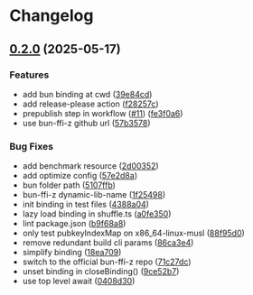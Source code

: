 # Changelog

## [0.2.0](https://github.com/ChainSafe/state-transition-z/compare/state-transition-bun-v0.1.0...state-transition-bun-v0.2.0) (2025-05-17)


### Features

* add bun binding at cwd ([39e84cd](https://github.com/ChainSafe/state-transition-z/commit/39e84cdc0d85ca139ad479d66304396bae721227))
* add release-please action ([f28257c](https://github.com/ChainSafe/state-transition-z/commit/f28257cf2240dd561dbcea6ff0ba3388b19d8eae))
* prepublish step in workflow ([#11](https://github.com/ChainSafe/state-transition-z/issues/11)) ([fe3f0a6](https://github.com/ChainSafe/state-transition-z/commit/fe3f0a698df56ea1741062f8f5332e6f4277a216))
* use bun-ffi-z github url ([57b3578](https://github.com/ChainSafe/state-transition-z/commit/57b357873885af845fed2133d502d7d6eccd6586))


### Bug Fixes

* add benchmark resource ([2d00352](https://github.com/ChainSafe/state-transition-z/commit/2d003525d567b9227e70f541fd567807dac6a61b))
* add optimize config ([57e2d8a](https://github.com/ChainSafe/state-transition-z/commit/57e2d8a5604ccacd0bf3712122400fb2112eaabb))
* bun folder path ([5107ffb](https://github.com/ChainSafe/state-transition-z/commit/5107ffb95da68a13622f3662068fec8118944d79))
* bun-ffi-z dynamic-lib-name ([1f25498](https://github.com/ChainSafe/state-transition-z/commit/1f2549816120fe42366c27fab495a38e514e8a1e))
* init binding in test files ([4388a04](https://github.com/ChainSafe/state-transition-z/commit/4388a0490e6b2779230dd8ea3efd7175dab9a57f))
* lazy load binding in shuffle.ts ([a0fe350](https://github.com/ChainSafe/state-transition-z/commit/a0fe35088f36ddacf7d573bbc3dd232e2ba63224))
* lint package.json ([b9f68a8](https://github.com/ChainSafe/state-transition-z/commit/b9f68a81abe0c487489bdea2e8efc75a9102df83))
* only test pubkeyIndexMap on x86_64-linux-musl ([88f95d0](https://github.com/ChainSafe/state-transition-z/commit/88f95d04348c768a6ff8922c1555750476091844))
* remove redundant build cli params ([86ca3e4](https://github.com/ChainSafe/state-transition-z/commit/86ca3e40d97dfa39ca17e3367b32ed4392ad520e))
* simplify binding ([18ea709](https://github.com/ChainSafe/state-transition-z/commit/18ea709fa35de1d67d3fd8d46d6fdf3bdb02bc9b))
* switch to the official bun-ffi-z repo ([71c27dc](https://github.com/ChainSafe/state-transition-z/commit/71c27dc70fce98b56816a2fef258a23fe44273db))
* unset binding in closeBinding() ([9ce52b7](https://github.com/ChainSafe/state-transition-z/commit/9ce52b7f168319a0ca0faa56f24afb70bff8ddc4))
* use top level await ([0408d30](https://github.com/ChainSafe/state-transition-z/commit/0408d30aaa8d2e6d26951660bf55a91bd989c52f))
